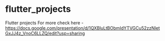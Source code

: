 # flutter_projects
Flutter projects
For more check here - https://docs.google.com/presentation/d/1QXBluLtBObmIdYTVGCu52zzNletGxJJ4z_VnoC6LLZQ/edit?usp=sharing
